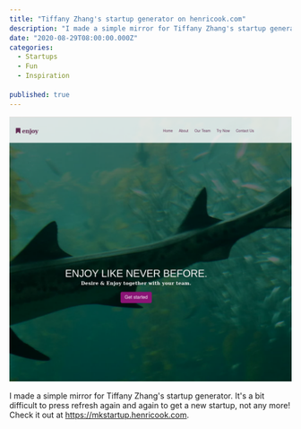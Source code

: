 ```yaml
---
title: "Tiffany Zhang's startup generator on henricook.com"
description: "I made a simple mirror for Tiffany Zhang's startup generator. It's a bit difficult to press refresh again and again to get a new startup, not any more!"
date: "2020-08-29T08:00:00.000Z"
categories: 
  - Startups
  - Fun
  - Inspiration

published: true
---
```


![](./tiffany-zhang-startup-generator.png)

I made a simple mirror for Tiffany Zhang's startup generator. It's a bit difficult to press refresh again and again to get a new startup, not any more! Check it out at <a href="https://mkstartup.henricook.com">https://mkstartup.henricook.com</a>.